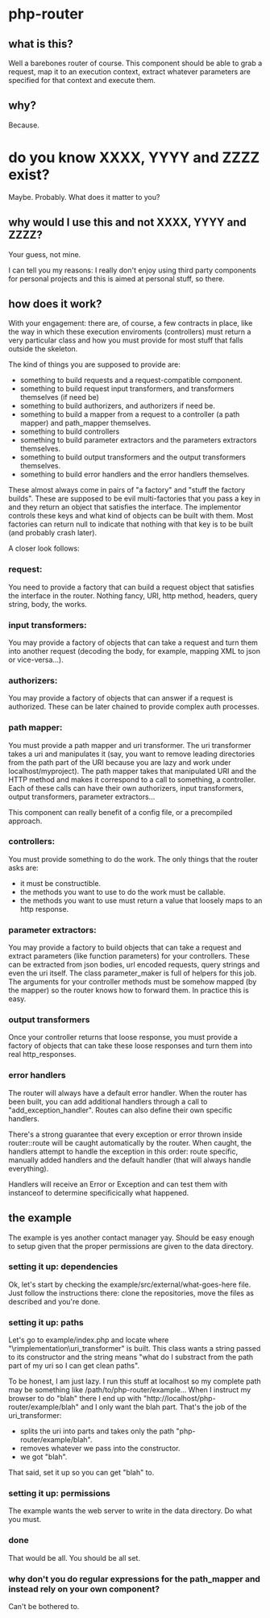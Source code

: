 # php-router

## what is this?

Well a barebones router of course. This component should be able to grab a request, map it to an execution context, extract whatever parameters are specified for that context and execute them.

## why?

Because.

# do you know XXXX, YYYY and ZZZZ exist?

Maybe. Probably. What does it matter to you?

## why would I use this and not XXXX, YYYY and ZZZZ?

Your guess, not mine.

I can tell you my reasons: I really don't enjoy using third party components for personal projects and this is aimed at personal stuff, so there.

## how does it work?

With your engagement: there are, of course, a few contracts in place, like the way in which these execution enviroments (controllers) must return a very particular class and how you must provide for most stuff that falls outside the skeleton.

The kind of things you are supposed to provide are:

- something to build requests and a request-compatible component.
- something to build request input transformers, and transformers themselves (if need be)
- something to build authorizers, and authorizers if need be.
- something to build a mapper from a request to a controller (a path mapper) and path_mapper themselves.
- something to build controllers
- something to build parameter extractors and the parameters extractors themselves.
- something to build output transformers and the output transformers themselves.
- something to build error handlers and the error handlers themselves.

These almost always come in pairs of "a factory" and "stuff the factory builds". These are supposed to be evil multi-factories that you pass a key in and they return an object that satisfies the interface. The implementor controls these keys and what kind of objects can be built with them. Most factories can return null to indicate that nothing with that key is to be built (and probably crash later).

A closer look follows:

### request:

You need to provide a factory that can build a request object that satisfies the interface in the router. Nothing fancy, URI, http method, headers, query string, body, the works.

### input transformers:

You may provide a factory of objects that can take a request and turn them into another request (decoding the body, for example, mapping XML to json or vice-versa...).

### authorizers:

You may provide a factory of objects that can answer if a request is authorized. These can be later chained to provide complex auth processes.

### path mapper:

You must provide a path mapper and uri transformer. The uri transformer takes a uri and manipulates it (say, you want to remove leading directories from the path part of the URI because you are lazy and work under localhost/myproject). The path mapper takes that manipulated URI and the HTTP method and makes it correspond to a call to something, a controller. Each of these calls can have their own authorizers, input transformers, output transformers, parameter extractors...

This component can really benefit of a config file, or a precompiled approach.

### controllers:

You must provide something to do the work. The only things that the router asks are:

- it must be constructible.
- the methods you want to use to do the work must be callable.
- the methods you want to use must return a value that loosely maps to an http response.

### parameter extractors:

You may provide a factory to build objects that can take a request and extract parameters (like function parameters) for your controllers. These can be extracted from json bodies, url encoded requests, query strings and even the uri itself. The class parameter_maker is full of helpers for this job. The arguments for your controller methods must be somehow mapped (by the mapper) so the router knows how to forward them. In practice this is easy.

### output transformers

Once your controller returns that loose response, you must provide a factory of objects that can take these loose responses and turn them into real http_responses.

### error handlers

The router will always have a default error handler. When the router has been built, you can add additional handlers through a call to "add_exception_handler". Routes can also define their own specific handlers.

There's a strong guarantee that every exception or error thrown inside router::route will be caught automatically by the router. When caught, the handlers attempt to handle the exception in this order: route specific, manually added handlers and the default handler (that will always handle everything).

Handlers will receive an Error or Exception and can test them with instanceof to determine specificically what happened.

## the example

The example is yes another contact manager yay. Should be easy enough to setup given that the proper permissions are given to the data directory.

### setting it up: dependencies

Ok, let's start by checking the example/src/external/what-goes-here file. Just follow the instructions there: clone the repositories, move the files as described and you're done.

### setting it up: paths

Let's go to example/index.php and locate where "\rimplementation\uri_transformer" is built. This class wants a string passed to its constructor and the string means "what do I substract from the path part of my uri so I can get clean paths". 

To be honest, I am just lazy. I run this stuff at localhost so my complete path may be something like /path/to/php-router/example... When I instruct my browser to do "blah" there I end up with "http://localhost/php-router/example/blah" and I only want the blah part. That's the job of the uri_transformer:

- splits the uri into parts and takes only the path "php-router/example/blah".
- removes whatever we pass into the constructor.
- we got "blah".

That said, set it up so you can get "blah" to.

### setting it up: permissions

The example wants the web server to write in the data directory. Do what you must.

### done

That would be all. You should be all set.

### why don't you do regular expressions for the path_mapper and instead rely on your own component?

Can't be bothered to.
